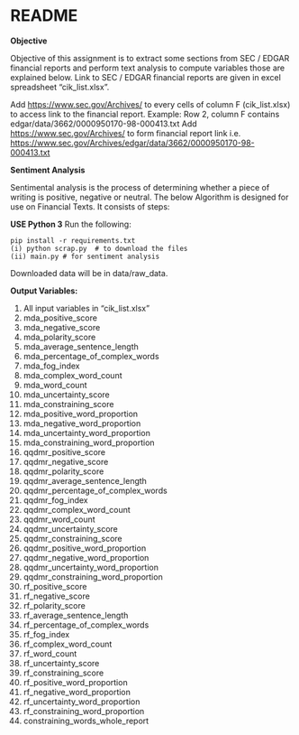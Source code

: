 # README #

**Objective**

Objective of this assignment is to extract some sections from SEC / EDGAR financial reports and perform text analysis to compute variables those are explained below. Link to SEC / EDGAR financial reports are given in excel spreadsheet “cik_list.xlsx”. 

Add https://www.sec.gov/Archives/ to every cells of column F (cik_list.xlsx) to access link to the financial report. 
Example: Row 2, column F contains edgar/data/3662/0000950170-98-000413.txt
Add https://www.sec.gov/Archives/ to form financial report link i.e. 
https://www.sec.gov/Archives/edgar/data/3662/0000950170-98-000413.txt


**Sentiment Analysis**

Sentimental analysis is the process of determining whether a piece of writing is positive, negative or neutral. The below Algorithm is designed for use on Financial Texts. It consists of steps:

**USE Python 3**
Run the following:

```
pip install -r requirements.txt
(i) python scrap.py  # to download the files
(ii) main.py # for sentiment analysis
```

Downloaded data will be in data/raw_data.

**Output Variables:**

1.	All input variables in “cik_list.xlsx”
2.	mda_positive_score
3.	mda_negative_score
4.	mda_polarity_score
5.	mda_average_sentence_length
6.	mda_percentage_of_complex_words
7.	mda_fog_index
8.	mda_complex_word_count
9.	mda_word_count
10.	mda_uncertainty_score
11.	mda_constraining_score
12.	mda_positive_word_proportion
13.	mda_negative_word_proportion
14.	mda_uncertainty_word_proportion
15.	mda_constraining_word_proportion
16.	qqdmr_positive_score
17.	qqdmr_negative_score
18.	qqdmr_polarity_score
19.	qqdmr_average_sentence_length
20.	qqdmr_percentage_of_complex_words
21.	qqdmr_fog_index
22.	qqdmr_complex_word_count
23.	qqdmr_word_count
24.	qqdmr_uncertainty_score
25.	qqdmr_constraining_score
26.	qqdmr_positive_word_proportion
27.	qqdmr_negative_word_proportion
28.	qqdmr_uncertainty_word_proportion
29.	qqdmr_constraining_word_proportion
30.	rf_positive_score
31.	rf_negative_score
32.	rf_polarity_score
33.	rf_average_sentence_length
34.	rf_percentage_of_complex_words
35.	rf_fog_index
36.	rf_complex_word_count
37.	rf_word_count
38.	rf_uncertainty_score
39.	rf_constraining_score
40.	rf_positive_word_proportion
41.	rf_negative_word_proportion
42.	rf_uncertainty_word_proportion
43.	rf_constraining_word_proportion
44.	constraining_words_whole_report


